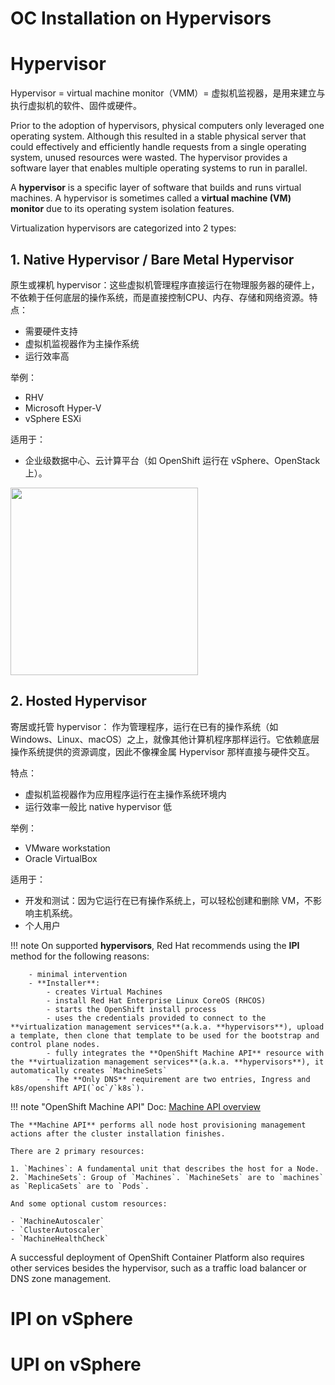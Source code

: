 # OC Installation on Hypervisors

# Hypervisor
Hypervisor = virtual machine monitor（VMM）= 虚拟机监视器，是用来建立与执行虚拟机的软件、固件或硬件。

Prior to the adoption of hypervisors, physical computers only leveraged one operating system. Although this resulted in a stable physical server that could effectively and efficiently handle requests from a single operating system, unused resources were wasted. The hypervisor provides a software layer that enables multiple operating systems to run in parallel.


A **hypervisor** is a specific layer of software that builds and runs virtual machines. A hypervisor is sometimes called a **virtual machine (VM) monitor** due to its operating system isolation features.


Virtualization hypervisors are categorized into 2 types:

## 1. Native Hypervisor / Bare Metal Hypervisor
原生或裸机 hypervisor：这些虚拟机管理程序直接运行在物理服务器的硬件上， 不依赖于任何底层的操作系统，而是直接控制CPU、内存、存储和网络资源。特点：

- 需要硬件支持
- 虚拟机监视器作为主操作系统
- 运行效率高

举例：

- RHV
- Microsoft Hyper-V
- vSphere ESXi

适用于：

- 企业级数据中心、云计算平台（如 OpenShift 运行在 vSphere、OpenStack 上）。


<img src="../imgs/native_hypervisor.png" width=300 />



## 2. Hosted Hypervisor
寄居或托管 hypervisor： 作为管理程序，运行在已有的操作系统（如 Windows、Linux、macOS）之上，就像其他计算机程序那样运行。它依赖底层操作系统提供的资源调度，因此不像裸金属 Hypervisor 那样直接与硬件交互。

特点：

- 虚拟机监视器作为应用程序运行在主操作系统环境内
- 运行效率一般比 native hypervisor 低

举例：

- VMware workstation
- Oracle VirtualBox

适用于：

- 开发和测试：因为它运行在已有操作系统上，可以轻松创建和删除 VM，不影响主机系统。
- 个人用户





!!! note 
    On supported **hypervisors**, Red Hat recommends using the **IPI** method for the following reasons:

        - minimal intervention
        - **Installer**:
            - creates Virtual Machines
            - install Red Hat Enterprise Linux CoreOS (RHCOS)
            - starts the OpenShift install process
            - uses the credentials provided to connect to the **virtualization management services**(a.k.a. **hypervisors**), upload a template, then clone that template to be used for the bootstrap and control plane nodes.
            - fully integrates the **OpenShift Machine API** resource with the **virtualization management services**(a.k.a. **hypervisors**), it automatically creates `MachineSets`
            - The **Only DNS** requirement are two entries, Ingress and k8s/openshift API(`oc`/`k8s`).





!!! note "OpenShift Machine API"
    Doc: [Machine API overview](https://docs.redhat.com/en/documentation/openshift_container_platform/4.1/html/machine_management/creating-machineset#machine-api-overview_creating-machineset)

    The **Machine API** performs all node host provisioning management actions after the cluster installation finishes.

    There are 2 primary resources:

    1. `Machines`: A fundamental unit that describes the host for a Node.
    2. `MachineSets`: Group of `Machines`. `MachineSets` are to `machines` as `ReplicaSets` are to `Pods`.

    And some optional custom resources:

    - `MachineAutoscaler`
    - `ClusterAutoscaler`
    - `MachineHealthCheck`




A successful deployment of OpenShift Container Platform also requires other services besides the hypervisor, such as a traffic load balancer or DNS zone management.


# IPI on vSphere
# UPI on vSphere
